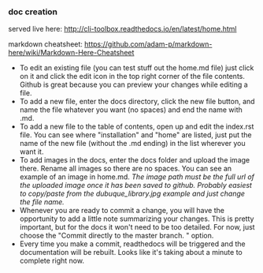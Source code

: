 ### doc creation

served live here: http://cli-toolbox.readthedocs.io/en/latest/home.html

markdown cheatsheet: https://github.com/adam-p/markdown-here/wiki/Markdown-Here-Cheatsheet

+ To edit an existing file (you can test stuff out the home.md file) just click on it and click the edit icon in the top right corner of the file contents. Github is great because you can preview your changes while editing a file.
+ To add a new file, enter the docs directory, click the new file button, and name the file whatever you want (no spaces) and end the name with .md.
+ To add a new file to the table of contents, open up and edit the index.rst file. You can see where "installation" and "home" are listed, just put the name of the new file (without the .md ending) in the list wherever you want it.
+ To add images in the docs, enter the docs folder and upload the image there. Rename all images so there are no spaces. You can see an example of an image in home.md. _The image path must be the full url of the uploaded image once it has been saved to github. Probably easiest to copy/paste from the dubuque_library.jpg example and just change the file name._
+ Whenever you are ready to commit a change, you will have the opportunity to add a little note summarizing your changes. This is pretty important, but for the docs it won't need to be too detailed. For now, just choose the "Commit directly to the master branch. " option.
+ Every time you make a commit, readthedocs will be triggered and the documentation will be rebuilt. Looks like it's taking about a minute to complete right now.
